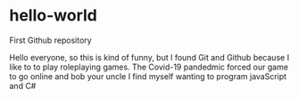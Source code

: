 # hello-world
First Github repository 

Hello everyone, 
so this is kind of funny, but I found Git and Github because I like to to play roleplaying games. 
The Covid-19 pandedmic forced our game to go online and bob your uncle I find myself wanting to program javaScript and C#

